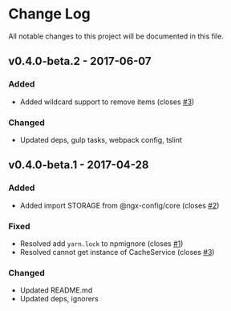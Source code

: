 # Change Log
All notable changes to this project will be documented in this file.

## v0.4.0-beta.2 - 2017-06-07
### Added
- Added wildcard support to remove items (closes [#3](https://github.com/ngx-cache/platform-server/issues/3))

### Changed
- Updated deps, gulp tasks, webpack config, tslint

## v0.4.0-beta.1 - 2017-04-28
### Added
- Added import STORAGE from @ngx-config/core (closes [#2](https://github.com/ngx-cache/platform-browser/issues/2))

### Fixed
- Resolved add `yarn.lock` to npmignore (closes [#1](https://github.com/ngx-cache/platform-browser/issues/1))
- Resolved cannot get instance of CacheService (closes [#3](https://github.com/ngx-cache/core/issues/3))

### Changed
- Updated README.md
- Updated deps, ignorers
